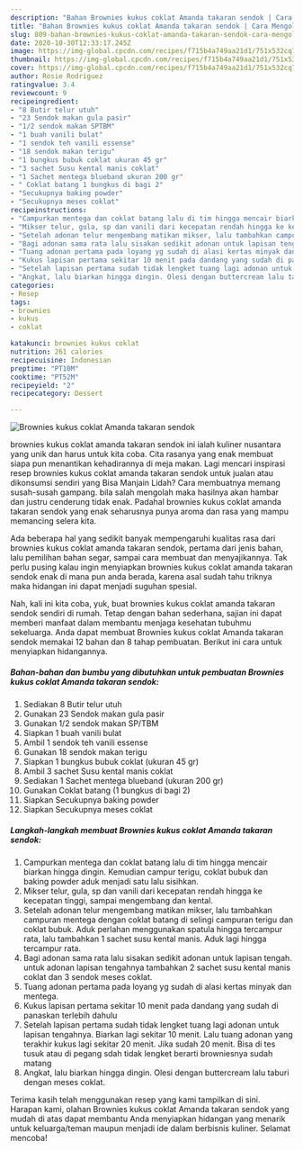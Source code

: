 ```yaml
---
description: "Bahan Brownies kukus coklat Amanda takaran sendok | Cara Mengolah Brownies kukus coklat Amanda takaran sendok Yang Bikin Ngiler"
title: "Bahan Brownies kukus coklat Amanda takaran sendok | Cara Mengolah Brownies kukus coklat Amanda takaran sendok Yang Bikin Ngiler"
slug: 809-bahan-brownies-kukus-coklat-amanda-takaran-sendok-cara-mengolah-brownies-kukus-coklat-amanda-takaran-sendok-yang-bikin-ngiler
date: 2020-10-30T12:33:17.245Z
image: https://img-global.cpcdn.com/recipes/f715b4a749aa21d1/751x532cq70/brownies-kukus-coklat-amanda-takaran-sendok-foto-resep-utama.jpg
thumbnail: https://img-global.cpcdn.com/recipes/f715b4a749aa21d1/751x532cq70/brownies-kukus-coklat-amanda-takaran-sendok-foto-resep-utama.jpg
cover: https://img-global.cpcdn.com/recipes/f715b4a749aa21d1/751x532cq70/brownies-kukus-coklat-amanda-takaran-sendok-foto-resep-utama.jpg
author: Rosie Rodriguez
ratingvalue: 3.4
reviewcount: 9
recipeingredient:
- "8 Butir telur utuh"
- "23 Sendok makan gula pasir"
- "1/2 sendok makan SPTBM"
- "1 buah vanili bulat"
- "1 sendok teh vanili essense"
- "18 sendok makan terigu"
- "1 bungkus bubuk coklat ukuran 45 gr"
- "3 sachet Susu kental manis coklat"
- "1 Sachet mentega blueband ukuran 200 gr"
- " Coklat batang 1 bungkus di bagi 2"
- "Secukupnya baking powder"
- "Secukupnya meses coklat"
recipeinstructions:
- "Campurkan mentega dan coklat batang lalu di tim hingga mencair biarkan hingga dingin. Kemudian campur terigu, coklat bubuk dan baking powder aduk menjadi satu lalu sisihkan."
- "Mikser telur, gula, sp dan vanili dari kecepatan rendah hingga ke kecepatan tinggi, sampai mengembang dan kental."
- "Setelah adonan telur mengembang matikan mikser, lalu tambahkan campuran mentega dengan coklat batang di selingi campuran terigu dan coklat bubuk. Aduk perlahan menggunakan spatula hingga tercampur rata, lalu tambahkan 1 sachet susu kental manis. Aduk lagi hingga tercampur rata."
- "Bagi adonan sama rata lalu sisakan sedikit adonan untuk lapisan tengah. untuk adonan lapisan tengahnya tambahkan 2 sachet susu kental manis coklat dan 3 sendok meses coklat."
- "Tuang adonan pertama pada loyang yg sudah di alasi kertas minyak dan mentega."
- "Kukus lapisan pertama sekitar 10 menit pada dandang yang sudah di panaskan terlebih dahulu"
- "Setelah lapisan pertama sudah tidak lengket tuang lagi adonan untuk lapisan tengahnya. Biarkan lagi sekitar 10 menit. Lalu tuang adonan yang terakhir kukus lagi sekitar 20 menit. Jika sudah 20 menit. Bisa di tes tusuk atau di pegang sdah tidak lengket berarti browniesnya sudah matang"
- "Angkat, lalu biarkan hingga dingin. Olesi dengan buttercream lalu taburi dengan meses coklat."
categories:
- Resep
tags:
- brownies
- kukus
- coklat

katakunci: brownies kukus coklat 
nutrition: 261 calories
recipecuisine: Indonesian
preptime: "PT10M"
cooktime: "PT52M"
recipeyield: "2"
recipecategory: Dessert

---
```



![Brownies kukus coklat Amanda takaran sendok](https://img-global.cpcdn.com/recipes/f715b4a749aa21d1/751x532cq70/brownies-kukus-coklat-amanda-takaran-sendok-foto-resep-utama.jpg)


brownies kukus coklat amanda takaran sendok ini ialah kuliner nusantara yang unik dan harus untuk kita coba. Cita rasanya yang enak membuat siapa pun menantikan kehadirannya di meja makan.
Lagi mencari inspirasi resep brownies kukus coklat amanda takaran sendok untuk jualan atau dikonsumsi sendiri yang Bisa Manjain Lidah? Cara membuatnya memang susah-susah gampang. bila salah mengolah maka hasilnya akan hambar dan justru cenderung tidak enak. Padahal brownies kukus coklat amanda takaran sendok yang enak seharusnya punya aroma dan rasa yang mampu memancing selera kita.

Ada beberapa hal yang sedikit banyak mempengaruhi kualitas rasa dari brownies kukus coklat amanda takaran sendok, pertama dari jenis bahan, lalu pemilihan bahan segar, sampai cara membuat dan menyajikannya. Tak perlu pusing kalau ingin menyiapkan brownies kukus coklat amanda takaran sendok enak di mana pun anda berada, karena asal sudah tahu triknya maka hidangan ini dapat menjadi suguhan spesial.




Nah, kali ini kita coba, yuk, buat brownies kukus coklat amanda takaran sendok sendiri di rumah. Tetap dengan bahan sederhana, sajian ini dapat memberi manfaat dalam membantu menjaga kesehatan tubuhmu sekeluarga. Anda dapat membuat Brownies kukus coklat Amanda takaran sendok memakai 12 bahan dan 8 tahap pembuatan. Berikut ini cara untuk menyiapkan hidangannya.

<!--inarticleads1-->

##### Bahan-bahan dan bumbu yang dibutuhkan untuk pembuatan Brownies kukus coklat Amanda takaran sendok:

1. Sediakan 8 Butir telur utuh
1. Gunakan 23 Sendok makan gula pasir
1. Gunakan 1/2 sendok makan SP/TBM
1. Siapkan 1 buah vanili bulat
1. Ambil 1 sendok teh vanili essense
1. Gunakan 18 sendok makan terigu
1. Siapkan 1 bungkus bubuk coklat (ukuran 45 gr)
1. Ambil 3 sachet Susu kental manis coklat
1. Sediakan 1 Sachet mentega blueband (ukuran 200 gr)
1. Gunakan  Coklat batang (1 bungkus di bagi 2)
1. Siapkan Secukupnya baking powder
1. Siapkan Secukupnya meses coklat




<!--inarticleads2-->

##### Langkah-langkah membuat Brownies kukus coklat Amanda takaran sendok:

1. Campurkan mentega dan coklat batang lalu di tim hingga mencair biarkan hingga dingin. Kemudian campur terigu, coklat bubuk dan baking powder aduk menjadi satu lalu sisihkan.
1. Mikser telur, gula, sp dan vanili dari kecepatan rendah hingga ke kecepatan tinggi, sampai mengembang dan kental.
1. Setelah adonan telur mengembang matikan mikser, lalu tambahkan campuran mentega dengan coklat batang di selingi campuran terigu dan coklat bubuk. Aduk perlahan menggunakan spatula hingga tercampur rata, lalu tambahkan 1 sachet susu kental manis. Aduk lagi hingga tercampur rata.
1. Bagi adonan sama rata lalu sisakan sedikit adonan untuk lapisan tengah. untuk adonan lapisan tengahnya tambahkan 2 sachet susu kental manis coklat dan 3 sendok meses coklat.
1. Tuang adonan pertama pada loyang yg sudah di alasi kertas minyak dan mentega.
1. Kukus lapisan pertama sekitar 10 menit pada dandang yang sudah di panaskan terlebih dahulu
1. Setelah lapisan pertama sudah tidak lengket tuang lagi adonan untuk lapisan tengahnya. Biarkan lagi sekitar 10 menit. Lalu tuang adonan yang terakhir kukus lagi sekitar 20 menit. Jika sudah 20 menit. Bisa di tes tusuk atau di pegang sdah tidak lengket berarti browniesnya sudah matang
1. Angkat, lalu biarkan hingga dingin. Olesi dengan buttercream lalu taburi dengan meses coklat.




Terima kasih telah menggunakan resep yang kami tampilkan di sini. Harapan kami, olahan Brownies kukus coklat Amanda takaran sendok yang mudah di atas dapat membantu Anda menyiapkan hidangan yang menarik untuk keluarga/teman maupun menjadi ide dalam berbisnis kuliner. Selamat mencoba!
